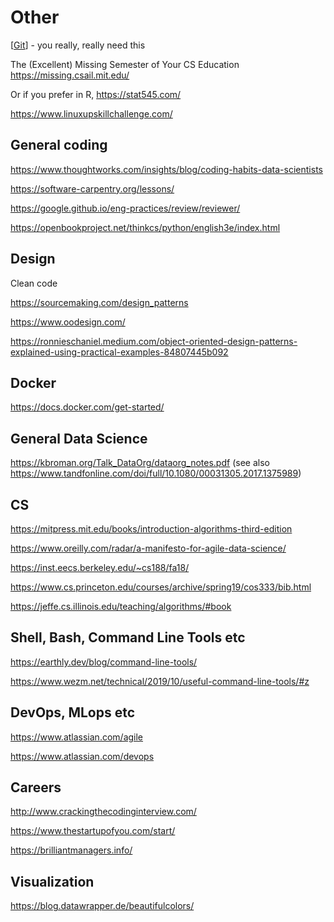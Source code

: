 # Other

[[Git]] - you really, really need this

The (Excellent) Missing Semester of Your CS Education https://missing.csail.mit.edu/

Or if you prefer in R,  <https://stat545.com/>

https://www.linuxupskillchallenge.com/

## General coding

https://www.thoughtworks.com/insights/blog/coding-habits-data-scientists

https://software-carpentry.org/lessons/

https://google.github.io/eng-practices/review/reviewer/

https://openbookproject.net/thinkcs/python/english3e/index.html

## Design

Clean code

https://sourcemaking.com/design_patterns

https://www.oodesign.com/

https://ronnieschaniel.medium.com/object-oriented-design-patterns-explained-using-practical-examples-84807445b092

## Docker 

<https://docs.docker.com/get-started/>


## General Data Science

https://kbroman.org/Talk_DataOrg/dataorg_notes.pdf (see also https://www.tandfonline.com/doi/full/10.1080/00031305.2017.1375989)

## CS

<https://mitpress.mit.edu/books/introduction-algorithms-third-edition>

<https://www.oreilly.com/radar/a-manifesto-for-agile-data-science/>

https://inst.eecs.berkeley.edu/~cs188/fa18/

https://www.cs.princeton.edu/courses/archive/spring19/cos333/bib.html

https://jeffe.cs.illinois.edu/teaching/algorithms/#book

## Shell, Bash, Command Line Tools etc

https://earthly.dev/blog/command-line-tools/

https://www.wezm.net/technical/2019/10/useful-command-line-tools/#z

## DevOps, MLops etc

<https://www.atlassian.com/agile>

<https://www.atlassian.com/devops>

## Careers

<http://www.crackingthecodinginterview.com/>

<https://www.thestartupofyou.com/start/>

https://brilliantmanagers.info/

[//begin]: # "Autogenerated link references for markdown compatibility"
[Git]: Git "Git"
[//end]: # "Autogenerated link references"

## Visualization

https://blog.datawrapper.de/beautifulcolors/
